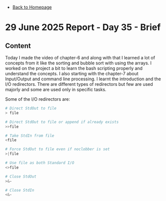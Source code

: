 - [Back to Homepage](/README.md)

# 29 June 2025 Report - Day 35 - Brief

## Content

Today I made the video of chapter-6 and along with that I learned a lot of concepts from it like the sorting and bubble sort with using the arrays.
I worked on the project a bit to learn the bash scripting properly and understand the concepts. I also starting with the chapter-7 about Input/Output and command line processing. I learnt the introduction and the I/O redirectors. There are different types of redirectors but few are used majorly and some are used only in specific tasks.

Some of the I/O redirectors are:

```bash
# Direct StdOut to file
> file

# Direct StdOut to file or append if already exists
>>file

# Take StdIn from file
<file

# Force StdOut to file even if noclobber is set
>|file

# Use file as both Standard I/O
<>file

# Close StdOut
>&-

# Close StdIn
<&-
```

